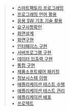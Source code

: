 > * [스마트팩토리 프로그래밍](https://github.com/JeongInHye/GooDee/blob/master/1.%EC%8A%A4%EB%A7%88%ED%8A%B8%ED%8C%A9%ED%86%A0%EB%A6%AC%20%ED%94%84%EB%A1%9C%EA%B7%B8%EB%9E%98%EB%B0%8D/%EC%8A%A4%EB%A7%88%ED%8A%B8%ED%8C%A9%ED%86%A0%EB%A6%AC%20%ED%94%84%EB%A1%9C%EA%B7%B8%EB%9E%98%EB%B0%8D.pdf)
> * [프로그래밍 언어 활용](https://github.com/JeongInHye/GooDee/blob/master/2.%ED%94%84%EB%A1%9C%EA%B7%B8%EB%9E%98%EB%B0%8D%20%EC%96%B8%EC%96%B4%20%ED%99%9C%EC%9A%A9/%ED%94%84%EB%A1%9C%EA%B7%B8%EB%9E%98%EB%B0%8D%20%EC%96%B8%EC%96%B4%20%ED%99%9C%EC%9A%A9.pdf)
> * [응용 SW 기초 기술 활용](https://github.com/JeongInHye/GooDee/tree/master/3.%EC%9D%91%EC%9A%A9%20SW%20%EA%B8%B0%EC%B4%88%20%EA%B8%B0%EC%88%A0%20%ED%99%9C%EC%9A%A9)
> * [요구사항확인](https://github.com/JeongInHye/GooDee/tree/master/4.%EC%9A%94%EA%B5%AC%EC%82%AC%ED%95%AD%20%ED%99%95%EC%9D%B8)
> * [화면설계](https://github.com/JeongInHye/GooDee/tree/master/5.%ED%99%94%EB%A9%B4%EC%84%A4%EA%B3%84)
> * [화면구현](https://github.com/JeongInHye/GooDee/tree/master/6.%ED%99%94%EB%A9%B4%EA%B5%AC%ED%98%84)
> * [인터페이스 구현](https://github.com/JeongInHye/GooDee/tree/master/7.%EC%9D%B8%ED%84%B0%ED%8E%98%EC%9D%B4%EC%8A%A4%EA%B5%AC%ED%98%84)
> * [서버프로그램 구현]()
> * [데이터 입출력 구현]()
> * [통합 구현]()
> * [제품소프트웨어 패키징]()
> * [정보시스템 이행]()
> * [애플리케이션 테스트 수행]()
> * [애플리케이션 테스트 관리]()
> * [애플리케이션 배포]()
> * [프로젝트]()

